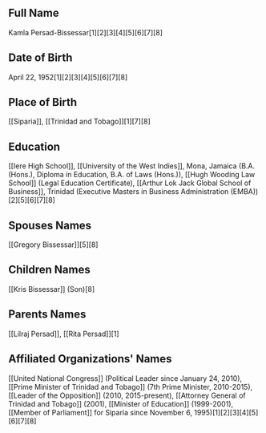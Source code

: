 ## Full Name
Kamla Persad-Bissessar[1][2][3][4][5][6][7][8]

## Date of Birth
April 22, 1952[1][2][3][4][5][6][7][8]

## Place of Birth
[[Siparia]], [[Trinidad and Tobago]][1][7][8]

## Education
[[Iere High School]],
[[University of the West Indies]], Mona, Jamaica (B.A. (Hons.), Diploma in Education, B.A. of Laws (Hons.)),
[[Hugh Wooding Law School]] (Legal Education Certificate),
[[Arthur Lok Jack Global School of Business]], Trinidad (Executive Masters in Business Administration (EMBA))[2][5][6][7][8]

## Spouses Names
[[Gregory Bissessar]][5][8]

## Children Names
[[Kris Bissessar]] (Son)[8]

## Parents Names
[[Lilraj Persad]], [[Rita Persad]][1]

## Affiliated Organizations' Names
[[United National Congress]] (Political Leader since January 24, 2010),
[[Prime Minister of Trinidad and Tobago]] (7th Prime Minister, 2010-2015),
[[Leader of the Opposition]] (2010, 2015-present),
[[Attorney General of Trinidad and Tobago]] (2001),
[[Minister of Education]] (1999-2001),
[[Member of Parliament]] for Siparia since November 6, 1995)[1][2][3][4][5][6][7][8]

